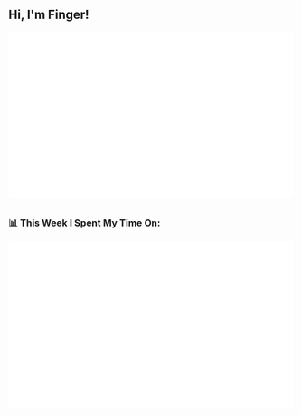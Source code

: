 <h2> Hi, I'm Finger!</h2>

<img align="right" src="https://raw.githubusercontent.com/spianmo/github-stats/master/generated/overview.svg#gh-light-mode-only">

<!-- <img align="right" height="160em" src="https://github-readme-stats-eight-theta.vercel.app/api/top-langs/?username=spianmo&layout=compact&langs_count=8&theme=algolia"/>	 -->
	
```go
package main

type Me struct {
	Name   string
	Job    string
	Code   string
	Skills string
}

func main() {
	me := &Me{
		Name:   "Finger",
		Job:    "Client-side Engineer",
		Code:   "Java and C++ and Others",
		Skills: "Android Security NLP ^o^",
	}
	_ = me
}
```


<h3>📊 This Week I Spent My Time On:</h3>
<img align='right' src="https://raw.githubusercontent.com/spianmo/github-stats/master/generated/languages.svg#gh-light-mode-only">

<!--START_SECTION:waka-->

```text
Java                   15 hrs 10 mins  ████████████▒░░░░░░░░░░░░   49.35 %
Kotlin                 4 hrs           ███▒░░░░░░░░░░░░░░░░░░░░░   13.03 %
XML                    3 hrs 29 mins   ███░░░░░░░░░░░░░░░░░░░░░░   11.37 %
Groovy                 3 hrs 17 mins   ██▓░░░░░░░░░░░░░░░░░░░░░░   10.69 %
Gradle                 1 hr 35 mins    █▒░░░░░░░░░░░░░░░░░░░░░░░   05.20 %
Properties             54 mins         ▓░░░░░░░░░░░░░░░░░░░░░░░░   02.96 %
```

<!--END_SECTION:waka-->
